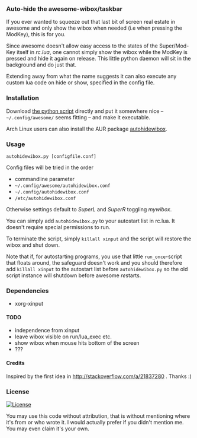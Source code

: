 ### Auto-hide the awesome-wibox/taskbar
If you ever wanted to squeeze out that last bit of screen real estate in awesome and
only show the wibox when needed (i.e when pressing the ModKey), this is for you.

Since awesome doesn't allow easy access to the states of the Super/Mod-Key itself in
*rc.lua*, one cannot simply show the wibox while the ModKey is pressed and hide it again
on release.
This little python daemon will sit in the background and do just that.

Extending away from what the name suggests it can also execute any custom lua code on
hide or show, specified in the config file.

### Installation
Download [the python script](
https://raw.githubusercontent.com/grandchild/autohidewibox/master/autohidewibox.py)
directly and put it somewhere nice – `~/.config/awesome/` seems fitting – and make it
executable.

Arch Linux users can also install the AUR package [autohidewibox](
https://aur.archlinux.org/packages/autohidewibox/).

### Usage
```
autohidewibox.py [configfile.conf]
```
Config files will be tried in the order
 * commandline parameter
 * `~/.config/awesome/autohidewibox.conf`
 * `~/.config/autohidewibox.conf`
 * `/etc/autohidewibox.conf`

Otherwise settings default to *SuperL* and *SuperR* toggling *mywibox*.

You can simply add `autohidewibox.py` to your autostart list in rc.lua. It doesn't
require special permissions to run.

To terminate the script, simply `killall xinput` and the script will restore the wibox
and shut down.

Note that if, for autostarting programs, you use that little `run_once`-script that
floats around, the safeguard doesn't work and you should therefore add `killall xinput`
to the autostart list before `autohidewibox.py` so the old script instance will shutdown
before awesome *re*starts.

### Dependencies
 * xorg-xinput

#### TODO
 * independence from xinput
 * leave wibox visible on run/lua_exec etc.
 * show wibox when mouse hits bottom of the screen
 * ???

#### Credits
Inspired by the first idea in http://stackoverflow.com/a/21837280 . Thanks :)

### License

[![License](https://img.shields.io/github/license/grandchild/autohidewibox.svg)](
https://creativecommons.org/publicdomain/zero/1.0/)

You may use this code without attribution, that is without mentioning where it's from or
who wrote it. I would actually prefer if you didn't mention me. You may even claim it's
your own.
